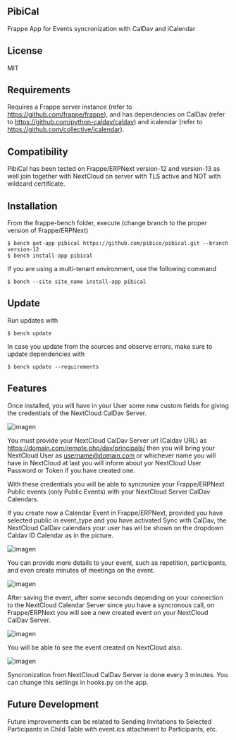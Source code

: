 ## PibiCal

Frappe App for Events syncronization with CalDav and iCalendar

## License

MIT

## Requirements
Requires a Frappe server instance (refer to https://github.com/frappe/frappe), and has dependencies on CalDav (refer to https://github.com/python-caldav/caldav) and icalendar (refer to https://github.com/collective/icalendar).

## Compatibility
PibiCal has been tested on Frappe/ERPNext version-12 and version-13 as well join together with NextCloud on server with TLS active and NOT with wildcard certificate.

## Installation
From the frappe-bench folder, execute (change branch to the proper version of Frappe/ERPNext)
```
$ bench get-app pibical https://github.com/pibico/pibical.git --branch version-12
$ bench install-app pibical
```
If you are using a multi-tenant environment, use the following command
```
$ bench --site site_name install-app pibical
```

## Update
Run updates with
```
$ bench update
```
In case you update from the sources and observe errors, make sure to update dependencies with
```
$ bench update --requirements
```

## Features
Once installed, you will have in your User some new custom fields for giving the credentials of the NextCloud CalDav Server.

![imagen](https://user-images.githubusercontent.com/69711454/139237194-4edf0621-4002-4bd2-bbf1-1e1b91c17b23.png)

You must provide your NextCloud CalDav Server url (Caldav URL) as  https://domain.com/remote.php/dav/principals/
then you will bring your NextCloud User as username@domain.com or whichever name you will have in NextCloud
at last you will inform about yor NextCloud User Password or Token if you have created one.

With these credentials you will be able to syncronize your Frappe/ERPNext Public events (only Public Events) with your NextCloud Server CalDav Calendars.

If you create now a Calendar Event in Frappe/ERPNext, provided you have selected public in event_type and you have activated Sync with CalDav, the NextCloud CalDav calendars your user has wil be shown on the dropdown Caldav ID Calendar as in the picture.

![imagen](https://user-images.githubusercontent.com/69711454/139238862-d947d264-49a3-4812-b86c-38f7f5f811e9.png)

You can provide more details to your event, such as repetition, participants, and even create minutes of meetings on the event.

![imagen](https://user-images.githubusercontent.com/69711454/139239301-349e96b9-cfd9-4993-a786-a9209f43c4ae.png)

After saving the event, after some seconds depending on your connection to the NextCloud Calendar Server since you have a syncronous call, on Frappe/ERPNext you will see a new created event on your NextCloud CalDav Server.

![imagen](https://user-images.githubusercontent.com/69711454/139239487-4a751e7a-19d4-4e9d-bd2a-5d1309e2d514.png)

You will be able to see the event created on NextCloud also.

![imagen](https://user-images.githubusercontent.com/69711454/139239937-8ba55a3a-f24d-4fe6-ad94-2cd5c49c2e02.png)

Syncronization from NextCloud CalDav Server is done every 3 minutes. You can change this settings in hooks.py on the app.

## Future Development
Future improvements can be related to Sending Invitations to Selected Participants in Child Table with event.ics attachment to Participants, etc.

